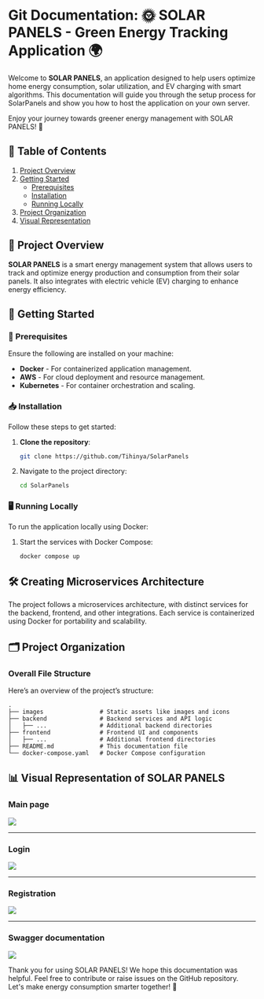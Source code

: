 # Git Documentation: 🌞 SOLAR PANELS - Green Energy Tracking Application 🌍

Welcome to **SOLAR PANELS**, an application designed to help users optimize home energy consumption, solar utilization, and EV charging with smart algorithms. This documentation will guide you through the setup process for SolarPanels and show you how to host the application on your own server.

Enjoy your journey towards greener energy management with SOLAR PANELS! 🚀


## 📑 Table of Contents

1. [Project Overview](#project-overview)
2. [Getting Started](#getting-started)
   - [Prerequisites](#prerequisites)
   - [Installation](#installation)
   - [Running Locally](#running-locally)
3. [Project Organization](#project-organization)
4. [Visual Representation](#visual-representation)

## 🌟 Project Overview <a name="project-overview"></a>

**SOLAR PANELS** is a smart energy management system that allows users to track and optimize energy production and consumption from their solar panels. It also integrates with electric vehicle (EV) charging to enhance energy efficiency.


## 🚀 Getting Started <a name="getting-started"></a>

### 🔧 Prerequisites <a name="prerequisites"></a>

Ensure the following are installed on your machine:

- **Docker** - For containerized application management.
- **AWS** - For cloud deployment and resource management.
- **Kubernetes** - For container orchestration and scaling.

### 📥 Installation <a name="installation"></a>

Follow these steps to get started:

1. **Clone the repository**:

   ```bash
   git clone https://github.com/Tihinya/SolarPanels
   ```
2. Navigate to the project directory:

   ```bash
   cd SolarPanels
   ```

### 🖥️ Running Locally <a name="running-locally"></a>
To run the application locally using Docker:

1. Start the services with Docker Compose:

   ```bash
   docker compose up
   ```

## 🛠️ Creating Microservices Architecture <a name="microservices-architecture"></a>

The project follows a microservices architecture, with distinct services for the backend, frontend, and other integrations. Each service is containerized using Docker for portability and scalability.


## 🗂️ Project Organization <a name="project-organization"></a>

### Overall File Structure

Here’s an overview of the project’s structure:

```console
.
├── images                # Static assets like images and icons
├── backend               # Backend services and API logic
│   ├── ...               # Additional backend directories
├── frontend              # Frontend UI and components
│   ├── ...               # Additional frontend directories
├── README.md             # This documentation file
└── docker-compose.yaml   # Docker Compose configuration

```

## 📊 Visual Representation of SOLAR PANELS <a name="visual-representation"></a>

### Main page 
<img src="./assets/Screenshot from 2024-10-07 01-11-40.png">

---
### Login
<img src="./assets/Screenshot from 2024-10-07 01-11-59.png">

---
### Registration
<img src="./assets/Screenshot from 2024-10-07 01-12-30.png">

---
### Swagger documentation
<img src="./assets/Screenshot from 2024-10-07 01-15-07.png">

Thank you for using SOLAR PANELS! We hope this documentation was helpful. Feel free to contribute or raise issues on the GitHub repository. Let's make energy consumption smarter together! 🌱
